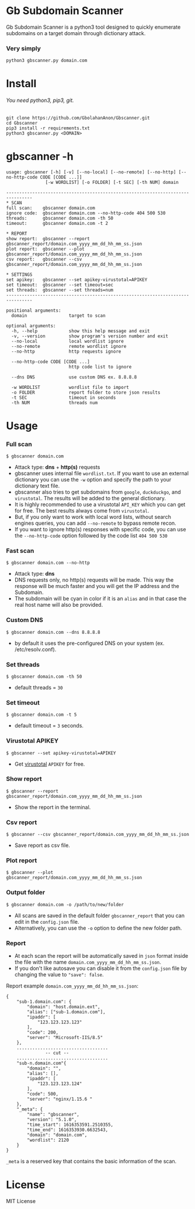 # Gb Subdomain Scanner 

Gb Subdomain Scanner is a python3 tool designed to quickly enumerate subdomains on a target domain through dictionary attack.

### Very simply
```python3 gbscanner.py domain.com```

# Install

###### You need python3, pip3, git.

```
git clone https://github.com/GbolahanAnon/Gbscanner.git
cd Gbscanner
pip3 install -r requirements.txt
python3 gbscanner.py <DOMAIN>
```

# gbscanner -h

```
usage: gbscanner [-h] [-v] [--no-local] [--no-remote] [--no-http] [--no-http-code CODE [CODE ...]] 
               [-w WORDLIST] [-o FOLDER] [-t SEC] [-th NUM] domain

--------------------------------------------------------------------------------
* SCAN
full scan:    gbscanner domain.com
ignore code:  gbscanner domain.com --no-http-code 404 500 530
threads:      gbscanner domain.com -th 50
timeout:      gbscanner domain.com -t 2

* REPORT
show report:  gbscanner --report gbscanner_report/domain.com_yyyy_mm_dd_hh_mm_ss.json
plot report:  gbscanner --plot gbscanner_report/domain.com_yyyy_mm_dd_hh_mm_ss.json
csv report:   gbscanner --csv gbscanner_report/domain.com_yyyy_mm_dd_hh_mm_ss.json

* SETTINGS
set apikey:   gbscanner --set apikey-virustotal=APIKEY
set timeout:  gbscanner --set timeout=sec
set threads:  gbscanner --set threads=num
--------------------------------------------------------------------------------

positional arguments:
  domain                target to scan

optional arguments:
  -h, --help            show this help message and exit
  -v, --version         show program's version number and exit
  --no-local            local wordlist ignore
  --no-remote           remote wordlist ignore
  --no-http             http requests ignore
                        
  --no-http-code CODE [CODE ...]
                        http code list to ignore

  --dns DNS             use custom DNS ex. 8.8.8.8                        

  -w WORDLIST           wordlist file to import
  -o FOLDER             report folder to store json results
  -t SEC                timeout in seconds
  -th NUM               threads num

```

# Usage

### Full scan
```$ gbscanner domain.com```

- Attack type: **dns** + **http(s)** requests
- gbscanner uses internal file ```wordlist.txt```. If you want to use an external dictionary you can use the ```-w``` option and specify the path to your dictionary text file.
- gbscanner also tries to get subdomains from ```google```, ```duckduckgo```, and ```virustotal```. The results will be added to the general dictionary.
- It is highly recommended to use a virustotal ```API_KEY``` which you can get for free. The best results always come from ```virustotal```.
- But, if you only want to work with local word lists, without search engines queries, you can add ```--no-remote``` to bypass remote recon.
- If you want to ignore http(s) responses with specific code, you can use the ```--no-http-code``` option followed by the code list ```404 500 530```

### Fast scan
```$ gbscanner domain.com --no-http```

- Attack type: **dns**
- DNS requests only, no http(s) requests will be made. This way the response will be much faster and you will get the IP address and the Subdomain.
- The subdomain will be cyan in color if it is an ```alias``` and in that case the real host name will also be provided.

### Custom DNS
```$ gbscanner domain.com --dns 8.8.8.8```

- by default it uses the pre-configured DNS on your system (ex. /etc/resolv.conf).

### Set threads
```$ gbscanner domain.com -th 50```

- default threads = ```30```

### Set timeout
```$ gbscanner domain.com -t 5```

- default timeout = ```3``` seconds.

### Virustotal APIKEY
```$ gbscanner --set apikey-virustotal=APIKEY```

- Get [virustotal](https://virustotal.com/) ```APIKEY``` for free.

### Show report
```$ gbscanner --report gbscanner_report/domain.com_yyyy_mm_dd_hh_mm_ss.json```
- Show the report in the terminal.

### Csv report
```$ gbscanner --csv gbscanner_report/domain.com_yyyy_mm_dd_hh_mm_ss.json```
- Save report as csv file.

### Plot report
```$ gbscanner --plot gbscanner_report/domain.com_yyyy_mm_dd_hh_mm_ss.json```

### Output folder
```$ gbscanner domain.com -o /path/to/new/folder```

- All scans are saved in the default folder ```gbscanner_report``` that you can edit in the ```config.json``` file. 
- Alternatively, you can use the ```-o``` option to define the new folder path.

### Report
- At each scan the report will be automatically saved in ```json``` format inside the file with the name ```domain.com_yyyy_mm_dd_hh_mm_ss.json```.
- If you don't like autosave you can disable it from the ```config.json``` file by changing the value to ```"save": false```.

Report example ```domain.com_yyyy_mm_dd_hh_mm_ss.json```:

```
{
    "sub-1.domain.com": {
        "domain": "host.domain.ext",
        "alias": ["sub-1.domain.com"],
        "ipaddr": [
            "123.123.123.123"
        ],
        "code": 200,
        "server": "Microsoft-IIS/8.5"
    },
    ...................................
               -- cut --
    ...................................
    "sub-n.domain.com"{
        "domain": "",
        "alias": [],
        "ipaddr": [
            "123.123.123.124"
        ],
        "code": 500,
        "server": "nginx/1.15.6 "
    },
    "_meta": {
        "name": "gbscanner",
        "version": "5.1.0",
        "time_start": 1616353591.2510355,
        "time_end": 1616353930.6632543,
        "domain": "domain.com",
        "wordlist": 2120
    }
}
```

```_meta``` is a reserved key that contains the basic information of the scan.

# License

MIT License
